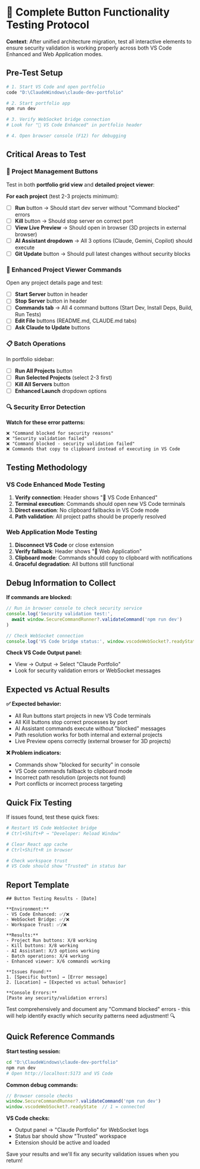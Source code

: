 # 🧪 Complete Button Functionality Testing Protocol

**Context**: After unified architecture migration, test all interactive elements to ensure security validation is working properly across both VS Code Enhanced and Web Application modes.

## Pre-Test Setup
```bash
# 1. Start VS Code and open portfolio
code "D:\ClaudeWindows\claude-dev-portfolio"

# 2. Start portfolio app
npm run dev

# 3. Verify WebSocket bridge connection
# Look for "🔗 VS Code Enhanced" in portfolio header

# 4. Open browser console (F12) for debugging
```

## Critical Areas to Test

### 🎯 Project Management Buttons
Test in both **portfolio grid view** and **detailed project viewer**:

**For each project** (test 2-3 projects minimum):
- [ ] **Run** button → Should start dev server without "Command blocked" errors
- [ ] **Kill** button → Should stop server on correct port
- [ ] **View Live Preview** → Should open in browser (3D projects in external browser)
- [ ] **AI Assistant dropdown** → All 3 options (Claude, Gemini, Copilot) should execute
- [ ] **Git Update** button → Should pull latest changes without security blocks

### 🔧 Enhanced Project Viewer Commands
Open any project details page and test:
- [ ] **Start Server** button in header
- [ ] **Stop Server** button in header  
- [ ] **Commands tab** → All 4 command buttons (Start Dev, Install Deps, Build, Run Tests)
- [ ] **Edit File** buttons (README.md, CLAUDE.md tabs)
- [ ] **Ask Claude to Update** buttons

### 📋 Batch Operations
In portfolio sidebar:
- [ ] **Run All Projects** button
- [ ] **Run Selected Projects** (select 2-3 first)
- [ ] **Kill All Servers** button
- [ ] **Enhanced Launch** dropdown options

### 🔍 Security Error Detection
**Watch for these error patterns:**
```
❌ "Command blocked for security reasons"
❌ "Security validation failed" 
❌ "Command blocked - security validation failed"
❌ Commands that copy to clipboard instead of executing in VS Code
```

## Testing Methodology

### VS Code Enhanced Mode Testing
1. **Verify connection**: Header shows "🔗 VS Code Enhanced"
2. **Terminal execution**: Commands should open new VS Code terminals
3. **Direct execution**: No clipboard fallbacks in VS Code mode
4. **Path validation**: All project paths should be properly resolved

### Web Application Mode Testing
1. **Disconnect VS Code** or close extension
2. **Verify fallback**: Header shows "📱 Web Application" 
3. **Clipboard mode**: Commands should copy to clipboard with notifications
4. **Graceful degradation**: All buttons still functional

## Debug Information to Collect

**If commands are blocked:**
```javascript
// Run in browser console to check security service
console.log('Security validation test:', 
  await window.SecureCommandRunner?.validateCommand('npm run dev')
)

// Check WebSocket connection
console.log('VS Code bridge status:', window.vscodeWebSocket?.readyState)
```

**Check VS Code Output panel:**
- View → Output → Select "Claude Portfolio" 
- Look for security validation errors or WebSocket messages

## Expected vs Actual Results

**✅ Expected behavior:**
- All Run buttons start projects in new VS Code terminals
- All Kill buttons stop correct processes by port
- AI Assistant commands execute without "blocked" messages
- Path resolution works for both internal and external projects
- Live Preview opens correctly (external browser for 3D projects)

**❌ Problem indicators:**
- Commands show "blocked for security" in console
- VS Code commands fallback to clipboard mode
- Incorrect path resolution (projects not found)
- Port conflicts or incorrect process targeting

## Quick Fix Testing
If issues found, test these quick fixes:
```bash
# Restart VS Code WebSocket bridge
# Ctrl+Shift+P → "Developer: Reload Window"

# Clear React app cache
# Ctrl+Shift+R in browser

# Check workspace trust
# VS Code should show "Trusted" in status bar
```

## Report Template
```
## Button Testing Results - [Date]

**Environment:**
- VS Code Enhanced: ✅/❌ 
- WebSocket Bridge: ✅/❌
- Workspace Trust: ✅/❌

**Results:**
- Project Run buttons: X/8 working
- Kill buttons: X/8 working  
- AI Assistant: X/3 options working
- Batch operations: X/4 working
- Enhanced viewer: X/6 commands working

**Issues Found:**
1. [Specific button] → [Error message]
2. [Location] → [Expected vs actual behavior]

**Console Errors:**
[Paste any security/validation errors]
```

Test comprehensively and document any "Command blocked" errors - this will help identify exactly which security patterns need adjustment! 🔍

## Quick Reference Commands

**Start testing session:**
```bash
cd "D:\ClaudeWindows\claude-dev-portfolio"
npm run dev
# Open http://localhost:5173 and VS Code
```

**Common debug commands:**
```javascript
// Browser console checks
window.SecureCommandRunner?.validateCommand('npm run dev')
window.vscodeWebSocket?.readyState  // 1 = connected
```

**VS Code checks:**
- Output panel → "Claude Portfolio" for WebSocket logs
- Status bar should show "Trusted" workspace
- Extension should be active and loaded

Save your results and we'll fix any security validation issues when you return!